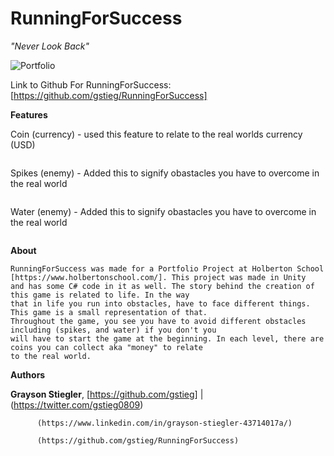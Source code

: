 # RunningForSuccess

  *"Never Look Back"*

![Portfolio](unity.jpeg)


Link to Github For RunningForSuccess: [https://github.com/gstieg/RunningForSuccess]


**Features**

Coin (currency) - used this feature to relate to the real worlds currency (USD)

![]()


Spikes (enemy) - Added this to signify obastacles you have to overcome in the real world

![]()

Water (enemy) - Added this to signify obastacles you have to overcome in the real world

![]()



**About**

	RunningForSuccess was made for a Portfolio Project at Holberton School [https://www.holbertonschool.com/]. This project was made in Unity
	and has some C# code in it as well. The story behind the creation of this game is related to life. In the way
	that in life you run into obstacles, have to face different things. This game is a small representation of that.
	Throughout the game, you see you have to avoid different obstacles including (spikes, and water) if you don't you 
	will have to start the game at the beginning. In each level, there are coins you can collect aka "money" to relate
	to the real world.


**Authors**

**Grayson Stiegler**, [https://github.com/gstieg] | (https://twitter.com/gstieg0809)

		  (https://www.linkedin.com/in/grayson-stiegler-43714017a/)

		  (https://github.com/gstieg/RunningForSuccess)
